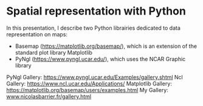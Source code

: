 # Spatial representation with Python

In this presentation, I describe two Python librairies dedicated to data representation on maps:

- Basemap (https://matplotlib.org/basemap/), which is an extension of the standard plot library Matplotlib
- PyNgl (https://www.pyngl.ucar.edu/), which uses the NCAR Graphic library

PyNgl Gallery: https://www.pyngl.ucar.edu/Examples/gallery.shtml
Ncl Gallery: https://www.ncl.ucar.edu/Applications/
Matplotlib Gallery: https://matplotlib.org/basemap/users/examples.html
My Gallery: www.nicolasbarrier.fr/gallery.html



